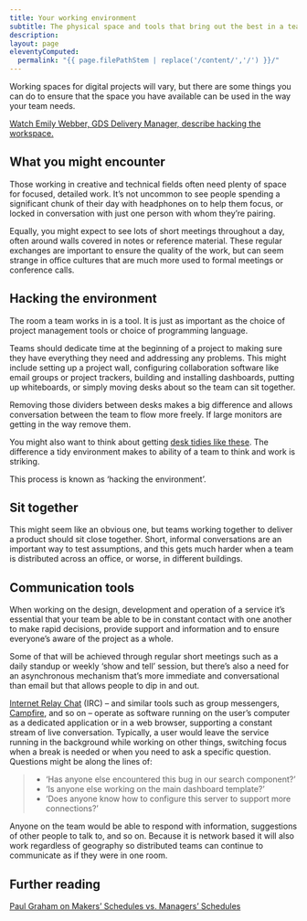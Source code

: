 ```yaml
---
title: Your working environment
subtitle: The physical space and tools that bring out the best in a team
description:
layout: page
eleventyComputed:
  permalink: "{{ page.filePathStem | replace('/content/','/') }}/"
---
```


Working spaces for digital projects will vary, but there are some things you can do to ensure that the space you have available can be used in the way your team needs.

[Watch Emily Webber, GDS Delivery Manager, describe hacking the workspace.](https://www.youtube.com/watch?v=2rAE6c6cSM4)

## What you might encounter

Those working in creative and technical fields often need plenty of space for focused, detailed work. It’s not uncommon to see people spending a significant chunk of their day with headphones on to help them focus, or locked in conversation with just one person with whom they’re pairing.

Equally, you might expect to see lots of short meetings throughout a day, often around walls covered in notes or reference material. These regular exchanges are important to ensure the quality of the work, but can seem strange in office cultures that are much more used to formal meetings or conference calls.

## Hacking the environment

The room a team works in is a tool. It is just as important as the choice of project management tools or choice of programming language.

Teams should dedicate time at the beginning of a project to making sure they have everything they need and addressing any problems. This might include setting up a project wall, configuring collaboration software like email groups or project trackers, building and installing dashboards, putting up whiteboards, or simply moving desks about so the team can sit together.

Removing those dividers between desks makes a big difference and allows conversation between the team to flow more freely. If large monitors are getting in the way remove them.

You might also want to think about getting [desk tidies like these](https://www.muji.eu/pages/online.asp?Sec=9&Sub=38&PID=163). The difference a tidy environment makes to ability of a team to think and work is striking.

This process is known as ‘hacking the environment’.

## Sit together

This might seem like an obvious one, but teams working together to deliver a product should sit close together. Short, informal conversations are an important way to test assumptions, and this gets much harder when a team is distributed across an office, or worse, in different buildings.

## Communication tools

When working on the design, development and operation of a service it’s essential that your team be able to be in constant contact with one another to make rapid decisions, provide support and information and to ensure everyone’s aware of the project as a whole.

Some of that will be achieved through regular short meetings such as a daily standup or weekly ‘show and tell’ session, but there’s also a need for an asynchronous mechanism that’s more immediate and conversational than email but that allows people to dip in and out.

[Internet Relay Chat](https://en.wikipedia.org/wiki/Internet_Relay_Chat) (IRC) – and similar tools such as group messengers, [Campfire](https://campfirenow.com/), and so on – operate as software running on the user’s computer as a dedicated application or in a web browser, supporting a constant stream of live conversation. Typically, a user would leave the service running in the background while working on other things, switching focus when a break is needed or when you need to ask a specific question. Questions might be along the lines of:

> - ‘Has anyone else encountered this bug in our search component?’
> - ‘Is anyone else working on the main dashboard template?’
> - ‘Does anyone know how to configure this server to support more connections?’

Anyone on the team would be able to respond with information, suggestions of other people to talk to, and so on. Because it is network based it will also work regardless of geography so distributed teams can continue to communicate as if they were in one room.

## Further reading

[Paul Graham on Makers’ Schedules vs. Managers’ Schedules](http://www.paulgraham.com/makersschedule.html)

